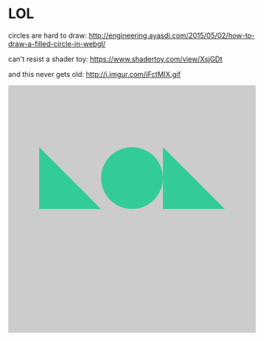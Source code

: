 # LOL

circles are hard to draw: http://engineering.ayasdi.com/2015/05/02/how-to-draw-a-filled-circle-in-webgl/

can't resist a shader toy: https://www.shadertoy.com/view/XsjGDt

and this never gets old: http://i.imgur.com/iFctMlX.gif

![LOL](https://github.com/vipyne/webgLOL/blob/2-LOL/2-LOL.png)

